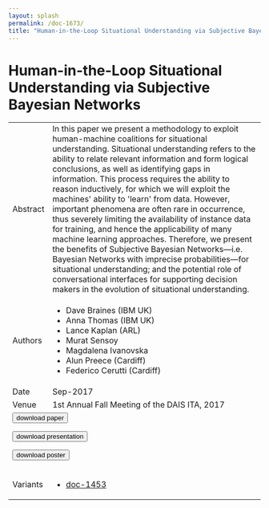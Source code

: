 ```yaml
---
layout: splash
permalink: /doc-1673/
title: "Human-in-the-Loop Situational Understanding via Subjective Bayesian Networks"
---
```


# Human-in-the-Loop Situational Understanding via Subjective Bayesian Networks

<table>
    <tbody>
    <tr>
        <td>Abstract</td>
        <td>In this paper we present a methodology to exploit human-machine coalitions for situational understanding. Situational understanding refers to the ability to relate relevant information and form logical conclusions, as well as identifying gaps in information. This process requires the ability to reason inductively, for which we will exploit the machines' ability to 'learn' from data. However, important phenomena are often rare in occurrence, thus severely limiting the availability of instance data for training, and hence the applicability of many machine learning approaches. Therefore, we present the benefits of Subjective Bayesian Networks—i.e. Bayesian Networks with imprecise probabilities—for situational understanding; and the potential role of conversational interfaces for supporting decision makers in the evolution of situational understanding.</td>
    </tr>
    <tr>
        <td>Authors</td>
        <td>
            <ul>
                <li>Dave Braines (IBM UK)</li>
                <li>Anna Thomas (IBM UK)</li>
                <li>Lance Kaplan (ARL)</li>
                <li>Murat Sensoy</li>
                <li>Magdalena Ivanovska</li>
                <li>Alun Preece (Cardiff)</li>
                <li>Federico Cerutti (Cardiff)</li>
            </ul>
        </td>
    </tr>
    <tr>
        <td>Date</td>
        <td>Sep-2017</td>
    </tr>
    <tr>
        <td>Venue</td>
        <td>1st Annual Fall Meeting of the DAIS ITA, 2017</td>
    </tr>
        <tr>
            <td colspan="2">
                <form method="get" action="https://ibm.box.com/v/doc-1673-paper">
                    <button type="submit">download paper</button>
                </form>
                <form method="get" action="https://ibm.box.com/v/doc-1673-slides">
                    <button type="submit">download presentation</button>
                </form>
                <form method="get" action="https://ibm.box.com/v/doc-1673-poster">
                    <button type="submit">download poster</button>
                </form>
            </td>
        </tr>
        <tr>
            <td>Variants</td>
            <td>
                <ul>
                    <li><a href="\doc-1453\">doc-1453</a></li>
                </ul>
            </td>
        </tr>
    </tbody>
</table>
